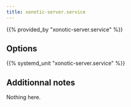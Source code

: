 ```yaml
---
title: xonotic-server.service
---
```


{{% provided_by "xonotic-server.service" %}}

## Options

{{% systemd_unit "xonotic-server.service" %}}

## Additionnal notes

Nothing here.